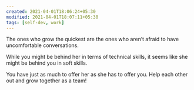 ```yaml
---
created: 2021-04-01T18:06:24+05:30
modified: 2021-04-01T18:07:11+05:30
tags: [self-dev, work]
---
```


 The ones who grow the quickest are the ones who aren’t afraid to have uncomfortable conversations. 

While you might be behind her in terms of technical skills, it seems like she might be behind you in soft skills. 

You have just as much to offer her as she has to offer you. Help each other out and grow together as a team! 
